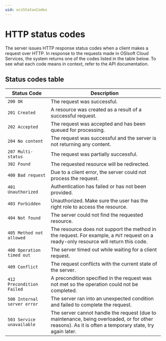 ```yaml
---
uid: ocsStatusCodes
---
```


# HTTP status codes
The server issues HTTP response status codes when a client makes a request over HTTP.
In response to the requests made in OSIsoft Cloud Services, the system returns one of the codes listed in the table below.
To see what each code means in context, refer to the API documentation.   

## Status codes table
|   Status Code             |    Description                                                                    |
|--------------             |------------------------------------------                                         |
|``200 OK``                     |   The request was successful.                                                     |
|``201 Created``                |   A resource was created as a result of a successful request.                     |
|``202 Accepted``               |   The request was accepted and has been queued for processing.                    |
|``204 No content``             |   The request was successful and the server is not returning any content.         |
|``207 Multi-status``           |   The request was partially successful.                                           |
|``302 Found``                  |   The requested resource will be redirected.                                      |
|``400 Bad request``            |   Due to a client error, the server could not process the request.              |
|``401 Unauthorized``           |   Authentication has failed or has not been provided.                             |
|``403 Forbidden``              |   Unauthorized. Make sure the user has the right role to access the resource. |
|``404 Not found``              |   The server could not find the requested resource.                               |
|``405 Method not allowed``     |   The resource does not support the method in the request. For example, a ``PUT`` request on a ready-only resource will return this code.                         |
|``408 Operation timed out``    |   The server timed out while waiting for a client request.                        |
|``409 Conflict``               |   The request conflicts with the current state of the server.                     |
|``412 Precondition Failed``    |   A precondition specified in the request was not met so the operation could not be completed.  |
|``500 Internal server error``  |   The server ran into an unexpected condition and failed to complete the request. |
|``503 Service unavailable``    |   The server cannot handle the request (due to maintenance, being overloaded, or for other reasons). As it is often a temporary state, try again later.                 |


